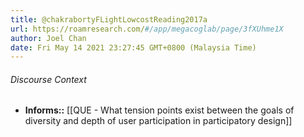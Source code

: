 ```yaml
---
title: @chakrabortyFLightLowcostReading2017a
url: https://roamresearch.com/#/app/megacoglab/page/3fXUhme1X
author: Joel Chan
date: Fri May 14 2021 23:27:45 GMT+0800 (Malaysia Time)
---
```




###### Discourse Context

- **Informs::** [[QUE - What tension points exist between the goals of diversity and depth of user participation in participatory design]]
